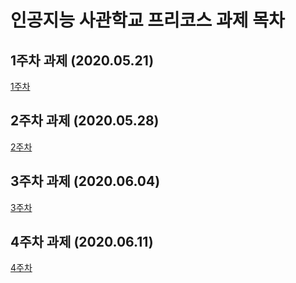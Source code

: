 # 인공지능 사관학교 프리코스 과제 목차

## 1주차 과제 (2020.05.21)
[1주차](https://github.com/june0348/Test/blob/master/1%EC%A3%BC%EC%B0%A8%EA%B3%BC%EC%A0%9C_%EA%B9%80%EC%A4%80%EB%AF%BC.ipynb)

## 2주차 과제 (2020.05.28)
[2주차](https://github.com/june0348/Test/blob/master/2%EC%A3%BC%EC%B0%A8%EA%B3%BC%EC%A0%9C_%EA%B9%80%EC%A4%80%EB%AF%BC.ipynb)

## 3주차 과제 (2020.06.04)
[3주차](https://github.com/june0348/Test/blob/master/3%EC%A3%BC%EC%B0%A8_%EA%B3%BC%EC%A0%9C_%EA%B9%80%EC%A4%80%EB%AF%BC.ipynb)

## 4주차 과제 (2020.06.11)
[4주차](https://github.com/june0348/Test/blob/master/4%EC%A3%BC%EC%B0%A8%EA%B3%BC%EC%A0%9C_%EA%B9%80%EC%A4%80%EB%AF%BC.ipynb)
